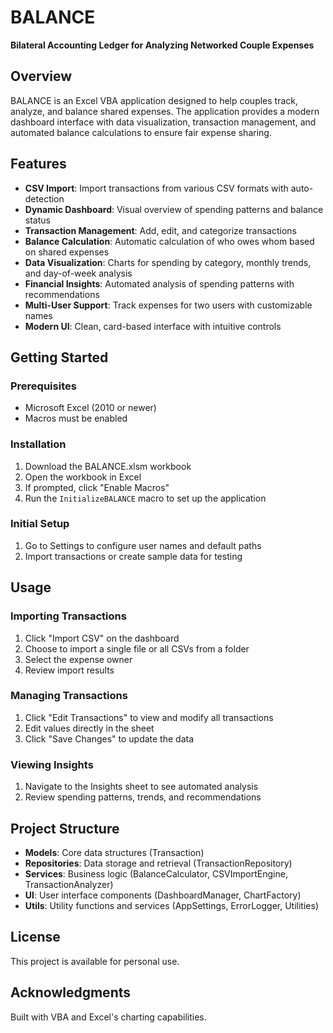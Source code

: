 # BALANCE

**Bilateral Accounting Ledger for Analyzing Networked Couple Expenses**

## Overview

BALANCE is an Excel VBA application designed to help couples track, analyze, and balance shared expenses. The application provides a modern dashboard interface with data visualization, transaction management, and automated balance calculations to ensure fair expense sharing.

## Features

- **CSV Import**: Import transactions from various CSV formats with auto-detection
- **Dynamic Dashboard**: Visual overview of spending patterns and balance status
- **Transaction Management**: Add, edit, and categorize transactions
- **Balance Calculation**: Automatic calculation of who owes whom based on shared expenses
- **Data Visualization**: Charts for spending by category, monthly trends, and day-of-week analysis
- **Financial Insights**: Automated analysis of spending patterns with recommendations
- **Multi-User Support**: Track expenses for two users with customizable names
- **Modern UI**: Clean, card-based interface with intuitive controls

## Getting Started

### Prerequisites
- Microsoft Excel (2010 or newer)
- Macros must be enabled

### Installation
1. Download the BALANCE.xlsm workbook
2. Open the workbook in Excel
3. If prompted, click "Enable Macros"
4. Run the `InitializeBALANCE` macro to set up the application

### Initial Setup
1. Go to Settings to configure user names and default paths
2. Import transactions or create sample data for testing

## Usage

### Importing Transactions
1. Click "Import CSV" on the dashboard
2. Choose to import a single file or all CSVs from a folder
3. Select the expense owner
4. Review import results

### Managing Transactions
1. Click "Edit Transactions" to view and modify all transactions
2. Edit values directly in the sheet
3. Click "Save Changes" to update the data

### Viewing Insights
1. Navigate to the Insights sheet to see automated analysis
2. Review spending patterns, trends, and recommendations

## Project Structure

- **Models**: Core data structures (Transaction)
- **Repositories**: Data storage and retrieval (TransactionRepository)
- **Services**: Business logic (BalanceCalculator, CSVImportEngine, TransactionAnalyzer)
- **UI**: User interface components (DashboardManager, ChartFactory)
- **Utils**: Utility functions and services (AppSettings, ErrorLogger, Utilities)

## License

This project is available for personal use.

## Acknowledgments

Built with VBA and Excel's charting capabilities.
